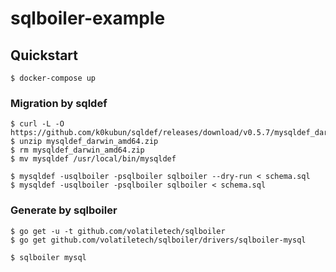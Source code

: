 # sqlboiler-example

## Quickstart

```
$ docker-compose up
```

### Migration by sqldef

```
$ curl -L -O https://github.com/k0kubun/sqldef/releases/download/v0.5.7/mysqldef_darwin_amd64.zip
$ unzip mysqldef_darwin_amd64.zip
$ rm mysqldef_darwin_amd64.zip
$ mv mysqldef /usr/local/bin/mysqldef

$ mysqldef -usqlboiler -psqlboiler sqlboiler --dry-run < schema.sql
$ mysqldef -usqlboiler -psqlboiler sqlboiler < schema.sql
```

### Generate by sqlboiler

```
$ go get -u -t github.com/volatiletech/sqlboiler
$ go get github.com/volatiletech/sqlboiler/drivers/sqlboiler-mysql

$ sqlboiler mysql
```
